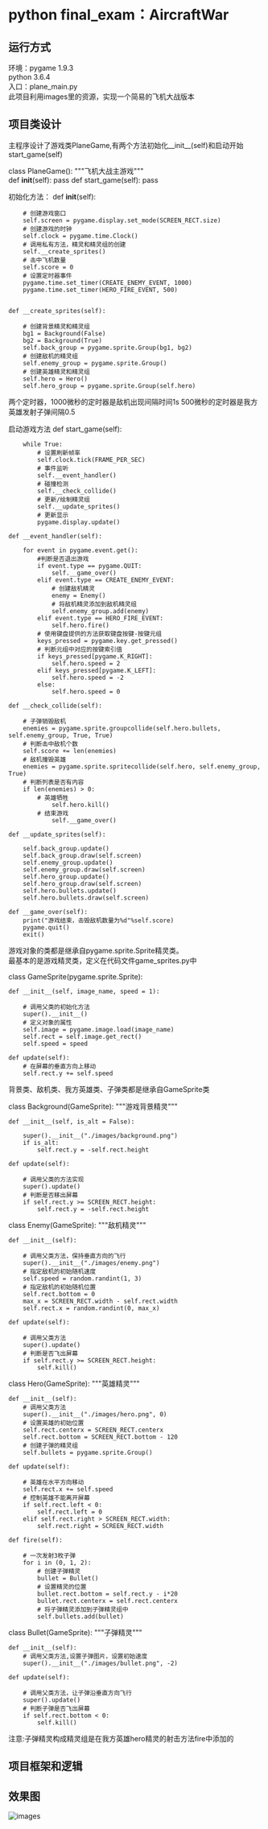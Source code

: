 python final_exam：AircraftWar
====
运行方式
----
环境：pygame 1.9.3</br>
python 3.6.4</br>
入口：plane_main.py</br>
此项目利用images里的资源，实现一个简易的飞机大战版本</br>

项目类设计
----
主程序设计了游戏类PlaneGame,有两个方法初始化__init__(self)和启动开始start_game(self)


class PlaneGame():
    """飞机大战主游戏"""   
    def __init__(self):
        pass
    def start_game(self):
        pass
        
初始化方法：
    def __init__(self):
    
        # 创建游戏窗口
        self.screen = pygame.display.set_mode(SCREEN_RECT.size)
        # 创建游戏的时钟
        self.clock = pygame.time.Clock()
        # 调用私有方法，精灵和精灵组的创建
        self.__create_sprites()
        # 击中飞机数量
        self.score = 0
        # 设置定时器事件
        pygame.time.set_timer(CREATE_ENEMY_EVENT, 1000)
        pygame.time.set_timer(HERO_FIRE_EVENT, 500)


    def __create_sprites(self):
    
        # 创建背景精灵和精灵组
        bg1 = Background(False)
        bg2 = Background(True)
        self.back_group = pygame.sprite.Group(bg1, bg2)
        # 创建敌机的精灵组
        self.enemy_group = pygame.sprite.Group()
        # 创建英雄精灵和精灵组
        self.hero = Hero()
        self.hero_group = pygame.sprite.Group(self.hero)
        
  两个定时器，1000微秒的定时器是敌机出现间隔时间1s
  500微秒的定时器是我方英雄发射子弹间隔0.5
        
  启动游戏方法
    def start_game(self):

        while True:
            # 设置刷新帧率
            self.clock.tick(FRAME_PER_SEC)
            # 事件监听
            self.__event_handler()
            # 碰撞检测
            self.__check_collide()
            # 更新/绘制精灵组
            self.__update_sprites()
            # 更新显示
            pygame.display.update()

    def __event_handler(self):

        for event in pygame.event.get():
            #判断是否退出游戏
            if event.type == pygame.QUIT:
                self.__game_over()
            elif event.type == CREATE_ENEMY_EVENT:
                # 创建敌机精灵
                enemy = Enemy()
                # 将敌机精灵添加到敌机精灵组
                self.enemy_group.add(enemy)
            elif event.type == HERO_FIRE_EVENT:
                self.hero.fire()
            # 使用键盘提供的方法获取键盘按键-按键元组
            keys_pressed = pygame.key.get_pressed()
            # 判断元组中对应的按键索引值
            if keys_pressed[pygame.K_RIGHT]:
                self.hero.speed = 2
            elif keys_pressed[pygame.K_LEFT]:
                self.hero.speed = -2
            else:
                self.hero.speed = 0
                
    def __check_collide(self):

        # 子弹销毁敌机
        enemies = pygame.sprite.groupcollide(self.hero.bullets, self.enemy_group, True, True)
        # 判断击中敌机个数
        self.score += len(enemies)
        # 敌机撞毁英雄
        enemies = pygame.sprite.spritecollide(self.hero, self.enemy_group, True)
        # 判断列表是否有内容
        if len(enemies) > 0:
            # 英雄牺牲
                self.hero.kill()
            # 结束游戏
                self.__game_over()

    def __update_sprites(self):

        self.back_group.update()
        self.back_group.draw(self.screen)
        self.enemy_group.update()
        self.enemy_group.draw(self.screen)
        self.hero_group.update()
        self.hero_group.draw(self.screen)
        self.hero.bullets.update()
        self.hero.bullets.draw(self.screen)

    def __game_over(self):
        print("游戏结束，击毁敌机数量为%d"%self.score)
        pygame.quit()
        exit()


游戏对象的类都是继承自pygame.sprite.Sprite精灵类。</br>
最基本的是游戏精灵类，定义在代码文件game_sprites.py中


class GameSprite(pygame.sprite.Sprite):

    def __init__(self, image_name, speed = 1):
    
        # 调用父类的初始化方法
        super().__init__()
        # 定义对象的属性
        self.image = pygame.image.load(image_name)
        self.rect = self.image.get_rect()
        self.speed = speed

    def update(self):
        # 在屏幕的垂直方向上移动
        self.rect.y += self.speed
        

背景类、敌机类、我方英雄类、子弹类都是继承自GameSprite类


class Background(GameSprite):
    """游戏背景精灵"""

    def __init__(self, is_alt = False):
    
        super().__init__("./images/background.png")
        if is_alt:
            self.rect.y = -self.rect.height

    def update(self):

        # 调用父类的方法实现
        super().update()
        # 判断是否移出屏幕
        if self.rect.y >= SCREEN_RECT.height:
            self.rect.y = -self.rect.height
            
          
 class Enemy(GameSprite):
    """敌机精灵"""

    def __init__(self):

        # 调用父类方法，保持垂直方向的飞行
        super().__init__("./images/enemy.png")
        # 指定敌机的初始随机速度
        self.speed = random.randint(1, 3)
        # 指定敌机的初始随机位置
        self.rect.bottom = 0
        max_x = SCREEN_RECT.width - self.rect.width
        self.rect.x = random.randint(0, max_x)

    def update(self):

        # 调用父类方法
        super().update()
        # 判断是否飞出屏幕
        if self.rect.y >= SCREEN_RECT.height:
            self.kill()
            
            
class Hero(GameSprite):
    """英雄精灵"""

    def __init__(self):
        # 调用父类方法
        super().__init__("./images/hero.png", 0)
        # 设置英雄的初始位置
        self.rect.centerx = SCREEN_RECT.centerx
        self.rect.bottom = SCREEN_RECT.bottom - 120
        # 创建子弹的精灵组
        self.bullets = pygame.sprite.Group()

    def update(self):

        # 英雄在水平方向移动
        self.rect.x += self.speed
        # 控制英雄不能离开屏幕
        if self.rect.left < 0:
            self.rect.left = 0
        elif self.rect.right > SCREEN_RECT.width:
            self.rect.right = SCREEN_RECT.width

    def fire(self):

        # 一次发射3枚子弹
        for i in (0, 1, 2):
            # 创建子弹精灵
            bullet = Bullet()
            # 设置精灵的位置
            bullet.rect.bottom = self.rect.y - i*20
            bullet.rect.centerx = self.rect.centerx
            # 将子弹精灵添加到子弹精灵组中
            self.bullets.add(bullet)
            
            
  class Bullet(GameSprite):
    """子弹精灵"""

    def __init__(self):
        # 调用父类方法,设置子弹图片，设置初始速度
        super().__init__("./images/bullet.png", -2)

    def update(self):

        # 调用父类方法，让子弹沿垂直方向飞行
        super().update()
        # 判断子弹是否飞出屏幕
        if self.rect.bottom < 0:
            self.kill()
  注意:子弹精灵构成精灵组是在我方英雄hero精灵的射击方法fire中添加的
 
 项目框架和逻辑
 ---

 
  效果图
  ---
![images](https://github.com/xiayuliao/AircraftWar/blob/master/images/effect.png)
